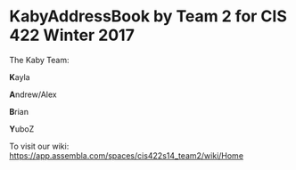 # KabyAddressBook by Team 2 for CIS 422 Winter 2017

The Kaby Team:

**K**ayla

**A**ndrew/Alex

**B**rian

**Y**uboZ


To visit our wiki: https://app.assembla.com/spaces/cis422s14_team2/wiki/Home 
